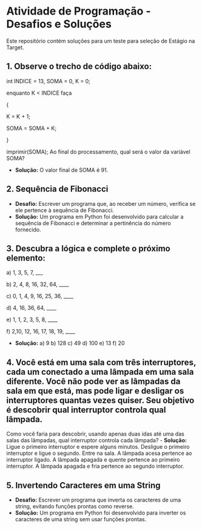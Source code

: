 # Atividade de Programação - Desafios e Soluções

Este repositório contém soluções para um teste para seleção de Estágio na Target.

## 1. Observe o trecho de código abaixo:
   int INDICE = 13, SOMA = 0, K = 0;

enquanto K < INDICE faça

{

K = K + 1;

SOMA = SOMA + K;

}

imprimir(SOMA);
Ao final do processamento, qual será o valor da variável SOMA?
   - **Solução:** O valor final de SOMA é 91.

## 2. Sequência de Fibonacci
   - **Desafio:** Escrever um programa que, ao receber um número, verifica se ele pertence à sequência de Fibonacci.
   - **Solução:** Um programa em Python foi desenvolvido para calcular a sequência de Fibonacci e determinar a pertinência do número fornecido.

## 3. Descubra a lógica e complete o próximo elemento:
   a) 1, 3, 5, 7, ___

b) 2, 4, 8, 16, 32, 64, ____

c) 0, 1, 4, 9, 16, 25, 36, ____

d) 4, 16, 36, 64, ____

e) 1, 1, 2, 3, 5, 8, ____

f) 2,10, 12, 16, 17, 18, 19, ____
   - **Solução:** a) 9
b) 128
c) 49
d) 100
e) 13
f) 20

## 4. Você está em uma sala com três interruptores, cada um conectado a uma lâmpada em uma sala diferente. Você não pode ver as lâmpadas da sala em que está, mas pode ligar e desligar os interruptores quantas vezes quiser. Seu objetivo é descobrir qual interruptor controla qual lâmpada.

Como você faria para descobrir, usando apenas duas idas até uma das salas das lâmpadas, qual interruptor controla cada lâmpada?
      - **Solução:** Ligue o primeiro interruptor e espere alguns minutos.
Desligue o primeiro interruptor e ligue o segundo.
Entre na sala.
A lâmpada acesa pertence ao interruptor ligado.
A lâmpada apagada e quente pertence ao primeiro interruptor.
A lâmpada apagada e fria pertence ao segundo interruptor.

## 5. Invertendo Caracteres em uma String
   - **Desafio:** Escrever um programa que inverta os caracteres de uma string, evitando funções prontas como reverse.
   - **Solução:** Um programa em Python foi desenvolvido para inverter os caracteres de uma string sem usar funções prontas.

